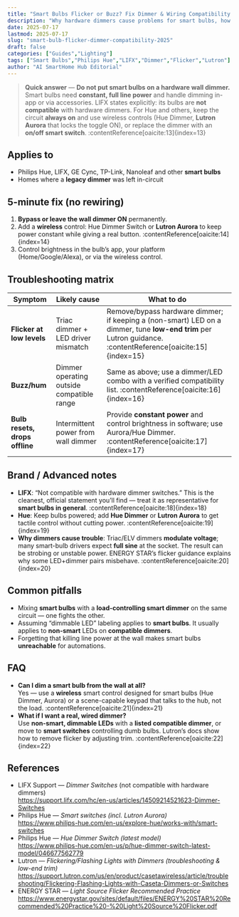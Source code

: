 ```yaml
---
title: "Smart Bulbs Flicker or Buzz? Fix Dimmer & Wiring Compatibility (2025)"
description: "Why hardware dimmers cause problems for smart bulbs, how to wire for constant power, and safe alternatives (Hue, LIFX, Lutron)."
date: 2025-07-17
lastmod: 2025-07-17
slug: "smart-bulb-flicker-dimmer-compatibility-2025"
draft: false
categories: ["Guides","Lighting"]
tags: ["Smart Bulbs","Philips Hue","LIFX","Dimmer","Flicker","Lutron"]
author: "AI SmartHome Hub Editorial"
---
```


> **Quick answer** — **Do not put smart bulbs on a hardware wall dimmer.** Smart bulbs need **constant, full line power** and handle dimming in-app or via accessories. LIFX states explicitly: its bulbs are **not compatible** with hardware dimmers. For Hue and others, keep the circuit **always on** and use wireless controls (Hue Dimmer, **Lutron Aurora** that locks the toggle ON), or replace the dimmer with an **on/off smart switch**. :contentReference[oaicite:13]{index=13}

## Applies to
- Philips Hue, LIFX, GE Cync, TP-Link, Nanoleaf and other **smart bulbs**
- Homes where a **legacy dimmer** was left in-circuit

## 5-minute fix (no rewiring)
1. **Bypass or leave the wall dimmer ON** permanently.  
2. Add a **wireless** control: Hue Dimmer Switch or **Lutron Aurora** to keep power constant while giving a real button. :contentReference[oaicite:14]{index=14}  
3. Control brightness in the bulb’s app, your platform (Home/Google/Alexa), or via the wireless control.

## Troubleshooting matrix
| Symptom                        | Likely cause                              | What to do                                                   |
| ------------------------------ | ----------------------------------------- | ------------------------------------------------------------ |
| **Flicker at low levels**      | Triac dimmer + LED driver mismatch        | Remove/bypass hardware dimmer; if keeping a (non-smart) LED on a dimmer, tune **low-end trim** per Lutron guidance. :contentReference[oaicite:15]{index=15} |
| **Buzz/hum**                   | Dimmer operating outside compatible range | Same as above; use a dimmer/LED combo with a verified compatibility list. :contentReference[oaicite:16]{index=16} |
| **Bulb resets, drops offline** | Intermittent power from wall dimmer       | Provide **constant power** and control brightness in software; use Aurora/Hue Dimmer. :contentReference[oaicite:17]{index=17} |

## Brand / Advanced notes
- **LIFX**: “Not compatible with hardware dimmer switches.” This is the cleanest, official statement you’ll find — treat it as representative for **smart bulbs in general**. :contentReference[oaicite:18]{index=18}  
- **Hue**: Keep bulbs powered; add **Hue Dimmer** or **Lutron Aurora** to get tactile control without cutting power. :contentReference[oaicite:19]{index=19}  
- **Why dimmers cause trouble**: Triac/ELV dimmers **modulate voltage**; many smart-bulb drivers expect **full sine** at the socket. The result can be strobing or unstable power. ENERGY STAR’s flicker guidance explains why some LED+dimmer pairs misbehave. :contentReference[oaicite:20]{index=20}

## Common pitfalls
- Mixing **smart bulbs** with a **load-controlling smart dimmer** on the same circuit — one fights the other.  
- Assuming “dimmable LED” labeling applies to **smart bulbs**. It usually applies to **non-smart** LEDs on **compatible dimmers**.  
- Forgetting that killing line power at the wall makes smart bulbs **unreachable** for automations.

## FAQ
- **Can I dim a smart bulb from the wall at all?**  
  Yes — use a **wireless** smart control designed for smart bulbs (Hue Dimmer, Aurora) or a scene-capable keypad that talks to the hub, not the load. :contentReference[oaicite:21]{index=21}
- **What if I want a real, wired dimmer?**  
  Use **non-smart, dimmable LEDs** with a **listed compatible dimmer**, or move to **smart switches** controlling dumb bulbs. Lutron’s docs show how to remove flicker by adjusting trim. :contentReference[oaicite:22]{index=22}

## References
- LIFX Support — *Dimmer Switches* (not compatible with hardware dimmers)  
  https://support.lifx.com/hc/en-us/articles/14509214521623-Dimmer-Switches  
- Philips Hue — *Smart switches (incl. Lutron Aurora)*  
  https://www.philips-hue.com/en-us/explore-hue/works-with/smart-switches  
- Philips Hue — *Hue Dimmer Switch (latest model)*  
  https://www.philips-hue.com/en-us/p/hue-dimmer-switch-latest-model/046677562779  
- Lutron — *Flickering/Flashing Lights with Dimmers (troubleshooting & low-end trim)*  
  https://support.lutron.com/us/en/product/casetawireless/article/troubleshooting/Flickering-Flashing-Lights-with-Caseta-Dimmers-or-Switches  
- ENERGY STAR — *Light Source Flicker Recommended Practice*  
  https://www.energystar.gov/sites/default/files/ENERGY%20STAR%20Recommended%20Practice%20-%20Light%20Source%20Flicker.pdf
